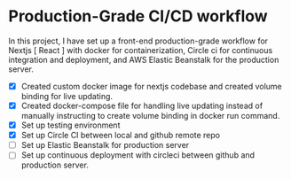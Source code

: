 # Production-Grade CI/CD workflow

In this project, I have set up a front-end production-grade workflow for Nextjs [ React ] with docker for containerization, Circle ci for continuous integration and deployment, and AWS Elastic Beanstalk for the production server.

- [x] Created custom docker image for nextjs codebase and created volume binding for live updating.
- [x] Created docker-compose file for handling live updating instead of manually instructing to create volume binding in docker run command.
- [x] Set up testing environment
- [x] Set up Circle CI between local and github remote repo
- [ ] Set up Elastic Beanstalk for production server
- [ ] Set up continuous deployment with circleci between github and production server.

